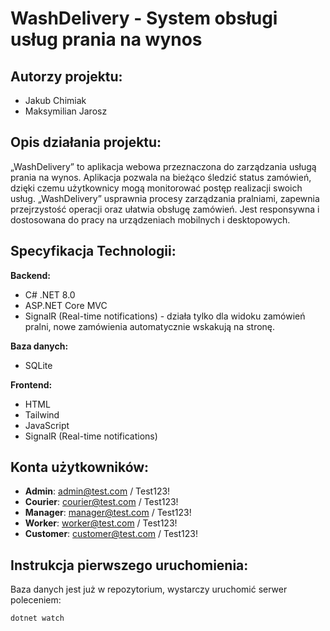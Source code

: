 # WashDelivery - System obsługi usług prania na wynos

## Autorzy projektu:
- Jakub Chimiak
- Maksymilian Jarosz

## Opis działania projektu:
„WashDelivery” to aplikacja webowa przeznaczona do zarządzania usługą prania na wynos. Aplikacja pozwala na bieżąco śledzić status zamówień, dzięki czemu użytkownicy mogą monitorować postęp realizacji swoich usług. „WashDelivery” usprawnia procesy zarządzania pralniami, zapewnia przejrzystość operacji oraz ułatwia obsługę zamówień. Jest responsywna i dostosowana do pracy na urządzeniach mobilnych i desktopowych.

## Specyfikacja Technologii:

**Backend:**
- C# .NET 8.0
- ASP.NET Core MVC
- SignalR (Real-time notifications) - działa tylko dla widoku zamówień pralni, nowe zamówienia automatycznie wskakują na stronę.

**Baza danych:**
- SQLite

**Frontend:**
- HTML
- Tailwind
- JavaScript
- SignalR (Real-time notifications)

## Konta użytkowników:

- **Admin**: admin@test.com / Test123!
- **Courier**: courier@test.com / Test123!
- **Manager**: manager@test.com / Test123!
- **Worker**: worker@test.com / Test123!
- **Customer**: customer@test.com / Test123!

## Instrukcja pierwszego uruchomienia:

Baza danych jest już w repozytorium, wystarczy uruchomić serwer poleceniem:

```bash
dotnet watch
